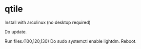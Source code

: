 # qtile
Install with arcolinux (no desktop required) 

Do update. 

Run files.(100,120,130)  Do sudo systemctl enable lightdm.  Reboot.
